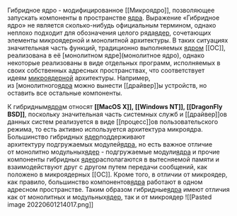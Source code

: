 Гибридное ядро - модифицированное [[Микроядро]], позволяющее запускать компоненты в пространстве [ядра](5.%20Основные%20понятия%20и%20состав%20ОС/Ядро.md).
Выражение «Гибридное ядро» не является сколько-нибудь официальным термином, однако неплохо подходит для обозначения целого ряда[ядер](5.%20Основные%20понятия%20и%20состав%20ОС/Ядро.md), сочетающих элементы микроядерной и монолитной архитектуры. В таких ситуациях значительная часть функций, традиционно выполняемых [ядром](5.%20Основные%20понятия%20и%20состав%20ОС/Ядро.md) [[ОС]], реализована в её [монолитном ядре](монолитное ядро), однако некоторые реализованы в виде отдельных программ, исполняемых в своих собственных адресных пространствах, что соответствует идеям [микроядерной](Микроядро.md) архитектуры. Например, из [монолитного[ядра](Монолитное%20ядро.md) можно вынести [[драйвер]]ы устройств, но оставить все остальные компоненты.

К гибридным[ядра](5.%20Основные%20понятия%20и%20состав%20ОС/Ядро.md)м относят **[[MacOS X]], [[Windows NT]], [[DragonFly BSD]]**, поскольку значительная часть системных служб и [[драйвер]]ов данных систем реализуется в виде [[процесс]]ов пользовательского режима, то есть активно используется архитектура микроядра. Большинство гибридных [ядер](5.%20Основные%20понятия%20и%20состав%20ОС/Ядро.md)поддерживают архитектуру подгружаемых модулей[ядра](5.%20Основные%20понятия%20и%20состав%20ОС/Ядро.md), но есть важное отличие от монолитно модульных[ядер](5.%20Основные%20понятия%20и%20состав%20ОС/Ядро.md) - подгружаемые модули[ядра](5.%20Основные%20понятия%20и%20состав%20ОС/Ядро.md) и прочие компоненты гибридных [ядер](5.%20Основные%20понятия%20и%20состав%20ОС/Ядро.md)располагаются в вытесняемой памяти и взаимодействуют друг с другом путем передачи сообщений, как положено в микроядерных [[ОС]]. Кроме того, в отличии от микроядер, как правило, большинство компонентов[ядра](5.%20Основные%20понятия%20и%20состав%20ОС/Ядро.md) работают в одном адресном пространстве. Таким образом гибридные[ядра](5.%20Основные%20понятия%20и%20состав%20ОС/Ядро.md) имеют отличия как от монолитных и модульных[ядер](5.%20Основные%20понятия%20и%20состав%20ОС/Ядро.md), так и от микроядер
![[Pasted image 20220601214017.png]]